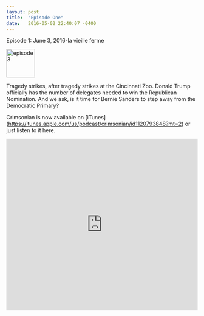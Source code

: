 ```yaml
---
layout: post
title:  "Episode One"
date:   2016-05-02 22:40:07 -0400
---
```

Episode 1: June 3, 2016-la vieille ferme

<a data-flickr-embed="true"  href="https://www.flickr.com/photos/crimsonrhoads/26812266134/in/datetaken/" title="episode 3"><img src="https://c7.staticflickr.com/8/7523/26812266134_8c57120eb2_s.jpg" width="75" height="75" alt="episode 3"></a><script async src="//embedr.flickr.com/assets/client-code.js" charset="utf-8"></script>

Tragedy strikes, after tragedy strikes at the Cincinnati Zoo. Donald Trump officially has the number of delegates needed to win the Republican Nomination. And we ask, is it time for Bernie Sanders to step away from the Democratic Primary?

Crimsonian is now available on [iTunes] (https://itunes.apple.com/us/podcast/crimsonian/id1120793848?mt=2) or just listen to it here.

<iframe width="100%" height="450" scrolling="no" frameborder="no" src="https://w.soundcloud.com/player/?url=https%3A//api.soundcloud.com/tracks/267363962&amp;auto_play=false&amp;hide_related=false&amp;show_comments=true&amp;show_user=true&amp;show_reposts=false&amp;visual=true"></iframe>

